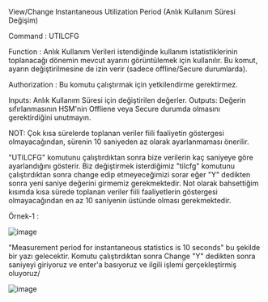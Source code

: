 View/Change Instantaneous Utilization Period (Anlık Kullanım Süresi Değişim)

Command : UTILCFG

Function : Anlık Kullanım Verileri istendiğinde kullanım istatistiklerinin toplanacağı dönemin mevcut ayarını görüntülemek için kullanılır.
Bu komut, ayarın değiştirilmesine de izin verir (sadece offline/Secure durumlarda).

Authorization : Bu komutu çalıştırmak için yetkilendirme gerektirmez.

Inputs:  Anlık Kullanım Süresi için değiştirilen değerler.
Outputs: Değerin sıfırlanmasının HSM'nin Offliene veya Secure durumda olmasını gerektirdiğini unutmayın.

NOT: Çok kısa sürelerde toplanan veriler fiili faaliyetin göstergesi olmayacağından, sürenin 10 saniyeden az olarak ayarlanmaması önerilir.



"UTILCFG" komutunu çalıştırdıktan sonra bize verilerin kaç saniyeye göre ayarlandığını gösterir. Biz değiştirmek isterdiğimiz "tilcfg" komutunu çalıştırdıktan sonra change 
edip etmeyeceğimizi sorar eğer "Y" dedikten sonra yeni saniye değerini girmemiz gerekmektedir. Not olarak bahsettiğim kısımda kısa sürede
toplanan veriler fiili faaliyetlerin göstergesi olmayacağından en az 10 saniyenin üstünde olması gerekmektedir.

Örnek-1 : 

![image](https://user-images.githubusercontent.com/77227227/196178541-f8597790-ace9-4b75-bb8c-3caa0f66ae60.png)

"Measurement period for instantaneous statistics is 10 seconds" bu şekilde bir yazı gelecektir. Komutu çalıştırdıktan sonra Change "Y" dedikten sonra
saniyeyi giriyoruz ve enter'a basıyoruz ve ilgili işlemi gerçekleştirmiş oluyoruz/

![image](https://user-images.githubusercontent.com/77227227/196180513-9c2f22bf-054d-4fce-9c17-4ae38e5b83e5.png)
